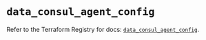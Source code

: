 # `data_consul_agent_config`

Refer to the Terraform Registry for docs: [`data_consul_agent_config`](https://registry.terraform.io/providers/hashicorp/consul/2.22.0/docs/data-sources/agent_config).
